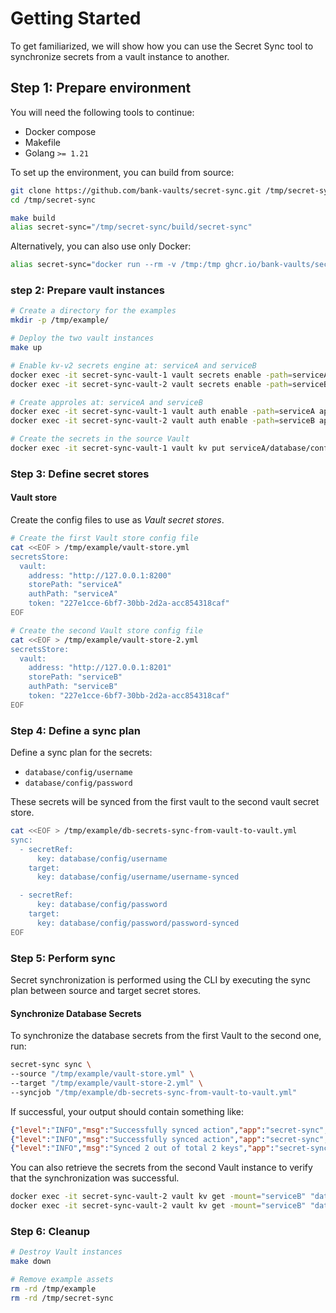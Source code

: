 # Getting Started

To get familiarized, we will show how you can use the Secret Sync tool to synchronize secrets from a vault instance to another.

## Step 1: Prepare environment

You will need the following tools to continue:

- Docker compose
- Makefile
- Golang `>= 1.21`

To set up the environment, you can build from source:

```bash
git clone https://github.com/bank-vaults/secret-sync.git /tmp/secret-sync
cd /tmp/secret-sync

make build
alias secret-sync="/tmp/secret-sync/build/secret-sync"
```

Alternatively, you can also use only Docker:

```bash
alias secret-sync="docker run --rm -v /tmp:/tmp ghcr.io/bank-vaults/secret-sync:latest secret-sync"
```

### step 2: Prepare vault instances

```bash
# Create a directory for the examples
mkdir -p /tmp/example/

# Deploy the two vault instances
make up

# Enable kv-v2 secrets engine at: serviceA and serviceB
docker exec -it secret-sync-vault-1 vault secrets enable -path=serviceA kv-v2
docker exec -it secret-sync-vault-2 vault secrets enable -path=serviceB kv-v2

# Create approles at: serviceA and serviceB
docker exec -it secret-sync-vault-1 vault auth enable -path=serviceA approle
docker exec -it secret-sync-vault-2 vault auth enable -path=serviceB approle

# Create the secrets in the source Vault
docker exec -it secret-sync-vault-1 vault kv put serviceA/database/config username=user password=pass
```

### Step 3: Define secret stores

#### Vault store

Create the config files to use as *Vault secret stores*.

```bash
# Create the first Vault store config file
cat <<EOF > /tmp/example/vault-store.yml
secretsStore:
  vault:
    address: "http://127.0.0.1:8200"
    storePath: "serviceA"
    authPath: "serviceA"
    token: "227e1cce-6bf7-30bb-2d2a-acc854318caf"
EOF

# Create the second Vault store config file
cat <<EOF > /tmp/example/vault-store-2.yml
secretsStore:
  vault:
    address: "http://127.0.0.1:8201"
    storePath: "serviceB"
    authPath: "serviceB"
    token: "227e1cce-6bf7-30bb-2d2a-acc854318caf"
EOF
```

### Step 4: Define a sync plan

Define a sync plan for the secrets:

- `database/config/username`
- `database/config/password`

These secrets will be synced from the first vault to the second vault secret store.

```bash
cat <<EOF > /tmp/example/db-secrets-sync-from-vault-to-vault.yml
sync:
  - secretRef:
      key: database/config/username
    target:
      key: database/config/username/username-synced

  - secretRef:
      key: database/config/password
    target:
      key: database/config/password/password-synced
EOF
```

### Step 5: Perform sync

Secret synchronization is performed using the CLI by executing the sync plan between source and target secret stores.

#### Synchronize Database Secrets

To synchronize the database secrets from the first Vault to the second one, run:

```bash
secret-sync sync \
--source "/tmp/example/vault-store.yml" \
--target "/tmp/example/vault-store-2.yml" \
--syncjob "/tmp/example/db-secrets-sync-from-vault-to-vault.yml"
```

If successful, your output should contain something like:

```json
{"level":"INFO","msg":"Successfully synced action","app":"secret-sync","id":0,"key":"database/config/username/username-synced"}
{"level":"INFO","msg":"Successfully synced action","app":"secret-sync","id":1,"key":"database/config/password/password-synced"}
{"level":"INFO","msg":"Synced 2 out of total 2 keys","app":"secret-sync"}
```

You can also retrieve the secrets from the second Vault instance to verify that the synchronization was successful.

```bash
docker exec -it secret-sync-vault-2 vault kv get -mount="serviceB" "database/config/username"
docker exec -it secret-sync-vault-2 vault kv get -mount="serviceB" "database/config/password"
```

### Step 6: Cleanup

```bash
# Destroy Vault instances
make down

# Remove example assets
rm -rd /tmp/example
rm -rd /tmp/secret-sync
```
